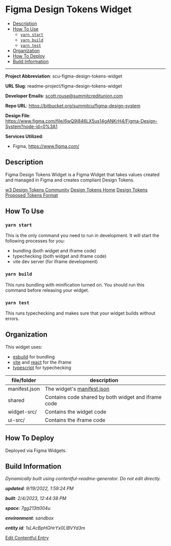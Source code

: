# Figma Design Tokens Widget
<!-- 
  Do not edit directly, built using contentful-readme-generator.
  Content details in Build Information below.
-->

- [Description](#description)
- [How To Use](#how-to-use)
  * [`yarn start`](#yarn-start)
  * [`yarn build`](#yarn-build)
  * [`yarn test`](#yarn-test)
- [Organization](#organization)
- [How To Deploy](#how-to-deploy)
- [Build Information](#build-information)

---


__Project Abbreviation__: scu-figma-design-tokens-widget

__URL Slug__: readme-project/figma-design-tokens-widget

__Developer Emails__: scott.rouse@summitcreditunion.com

__Repo URL__: https://bitbucket.org/summitcu/figma-design-system

__Design File__: https://www.figma.com/file/6wQ9i846LX5us14gANKrH4/Figma-Design-System?node-id=0%3A1

__Services Utilized__: 

- Figma, https://www.figma.com/

## Description

Figma Design Tokens Widget is a Figma Widget that takes values created and managed in Figma and creates compliant Design Tokens. 

[w3 Design Tokens Community](https://www.w3.org/community/design-tokens/)
[Design Tokens Home](https://www.designtokens.org/)
[Design Tokens Proposed Tokens Format](https://second-editors-draft.tr.designtokens.org/format/)

## How To Use

### `yarn start`

This is the only command you need to run in development. It will start the following processes for you:

- bundling (both widget and iframe code)
- typechecking (both widget and iframe code)
- vite dev server (for iframe development)

### `yarn build`

This runs bundling with minification turned on. You should run this command before releasing your widget.

### `yarn test`

This runs typechecking and makes sure that your widget builds without errors.

## Organization

This widget uses:

- [esbuild](https://esbuild.github.io/) for bundling
- [vite](https://vitejs.dev/) and [react](https://reactjs.org/) for the iframe
- [typescript](https://www.typescriptlang.org/) for typechecking

| file/folder   | description                                                                      |
| ------------- | -------------------------------------------------------------------------------- |
| manifest.json | The widget's [manifest.json](https://www.figma.com/widget-docs/widget-manifest/) |
| shared        | Contains code shared by both widget and iframe code                              |
| widget-src/   | Contains the widget code                                                         |
| ui-src/       | Contains the iframe code                                                         |

## How To Deploy

Deployed via Figma Widgets.

## Build Information

*Dynamically built using contentful-readme-generator. Do not edit directly.*

*__updated__: 9/19/2022, 1:59:24 PM*

*__built__: 2/4/2023, 12:44:38 PM*

*__space__: 7gg213tt004u*

*__environment__: sandbox*

*__entity id__: 1sLAcBpHGHrYx0LlBVYd3m*

[Edit Contentful Entry](https://app.contentful.com/spaces/7gg213tt004u/environments/sandbox/entries/1sLAcBpHGHrYx0LlBVYd3m)